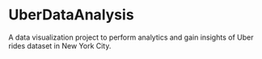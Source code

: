 # UberDataAnalysis
A data visualization project to perform analytics and gain insights of Uber rides dataset in New York City.
